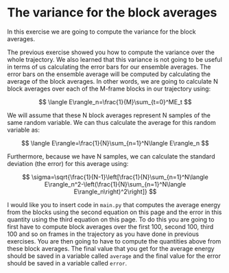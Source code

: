 # The variance for the block averages

In this exercise we are going to compute the variance for the block averages.

The previous exercise showed you how to compute the variance over the whole trajectory.  We also learned that this variance is not going to be useful in terms of us calculating the error bars for our ensemble averages.  The error bars on the ensemble average will be computed by calculating the average of the block averages.  In other words, we are going to calculate N block averages over each of the M-frame blocks in our trajectory using:

$$
\langle E\rangle_n=\frac{1}{M}\sum_{t=0}^ME_t
$$

We will assume that these N block averages represent N samples of the same random variable.  We can thus calculate the average for this random variable as:

$$
\langle E\rangle=\frac{1}{N}\sum_{n=1}^N\langle E\rangle_n
$$

Furthermore, because we have N samples, we can calculate the standard deviation (the error) for this average using:

$$
\sigma=\sqrt{\frac{1}{N-1}\left[\frac{1}{N}\sum_{n=1}^N\langle E\rangle_n^2-\left(\frac{1}{N}\sum_{n=1}^N\langle E\rangle_n\right)^2\right]}
$$

I would like you to insert code in `main.py` that computes the average energy from the blocks using the second equation on this page and the error in this quantity using the third equation on this page.  To do this you are going to first have to compute block averages over the first 100, second 100, third 100 and so on frames in the trajectory as you have done in previous exercises.  You are then going to have to compute the quantities above from these block averages.  The final value that you get for the average energy should be saved in a variable called `average` and the final value for the error should be saved in a variable called `error`.
